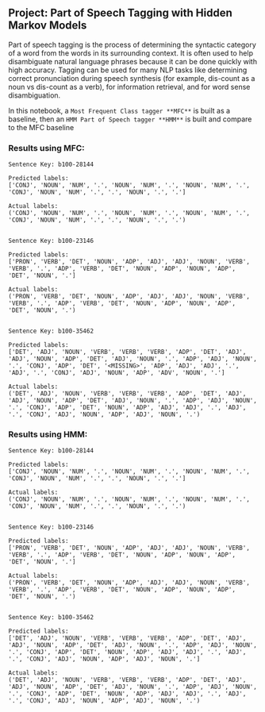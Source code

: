 ## Project: Part of Speech Tagging with Hidden Markov Models

Part of speech tagging is the process of determining the syntactic category of a word from the words in its surrounding context. It is often used to help disambiguate natural language phrases because it can be done quickly with high accuracy. Tagging can be used for many NLP tasks like determining correct pronunciation during speech synthesis (for example, dis-count as a noun vs dis-count as a verb), for information retrieval, and for word sense disambiguation.

In this notebook, a `Most Frequent Class tagger **MFC**` is built as a baseline, then an `HMM Part of Speech tagger **HMM**` is built and compare to the MFC baseline


### Results using MFC:

```
Sentence Key: b100-28144

Predicted labels:
['CONJ', 'NOUN', 'NUM', '.', 'NOUN', 'NUM', '.', 'NOUN', 'NUM', '.', 'CONJ', 'NOUN', 'NUM', '.', '.', 'NOUN', '.', '.']

Actual labels:
('CONJ', 'NOUN', 'NUM', '.', 'NOUN', 'NUM', '.', 'NOUN', 'NUM', '.', 'CONJ', 'NOUN', 'NUM', '.', '.', 'NOUN', '.', '.')


Sentence Key: b100-23146

Predicted labels:
['PRON', 'VERB', 'DET', 'NOUN', 'ADP', 'ADJ', 'ADJ', 'NOUN', 'VERB', 'VERB', '.', 'ADP', 'VERB', 'DET', 'NOUN', 'ADP', 'NOUN', 'ADP', 'DET', 'NOUN', '.']

Actual labels:
('PRON', 'VERB', 'DET', 'NOUN', 'ADP', 'ADJ', 'ADJ', 'NOUN', 'VERB', 'VERB', '.', 'ADP', 'VERB', 'DET', 'NOUN', 'ADP', 'NOUN', 'ADP', 'DET', 'NOUN', '.')


Sentence Key: b100-35462

Predicted labels:
['DET', 'ADJ', 'NOUN', 'VERB', 'VERB', 'VERB', 'ADP', 'DET', 'ADJ', 'ADJ', 'NOUN', 'ADP', 'DET', 'ADJ', 'NOUN', '.', 'ADP', 'ADJ', 'NOUN', '.', 'CONJ', 'ADP', 'DET', '<MISSING>', 'ADP', 'ADJ', 'ADJ', '.', 'ADJ', '.', 'CONJ', 'ADJ', 'NOUN', 'ADP', 'ADV', 'NOUN', '.']

Actual labels:
('DET', 'ADJ', 'NOUN', 'VERB', 'VERB', 'VERB', 'ADP', 'DET', 'ADJ', 'ADJ', 'NOUN', 'ADP', 'DET', 'ADJ', 'NOUN', '.', 'ADP', 'ADJ', 'NOUN', '.', 'CONJ', 'ADP', 'DET', 'NOUN', 'ADP', 'ADJ', 'ADJ', '.', 'ADJ', '.', 'CONJ', 'ADJ', 'NOUN', 'ADP', 'ADJ', 'NOUN', '.')

```
### Results using HMM:

```
Sentence Key: b100-28144

Predicted labels:
['CONJ', 'NOUN', 'NUM', '.', 'NOUN', 'NUM', '.', 'NOUN', 'NUM', '.', 'CONJ', 'NOUN', 'NUM', '.', '.', 'NOUN', '.', '.']

Actual labels:
('CONJ', 'NOUN', 'NUM', '.', 'NOUN', 'NUM', '.', 'NOUN', 'NUM', '.', 'CONJ', 'NOUN', 'NUM', '.', '.', 'NOUN', '.', '.')


Sentence Key: b100-23146

Predicted labels:
['PRON', 'VERB', 'DET', 'NOUN', 'ADP', 'ADJ', 'ADJ', 'NOUN', 'VERB', 'VERB', '.', 'ADP', 'VERB', 'DET', 'NOUN', 'ADP', 'NOUN', 'ADP', 'DET', 'NOUN', '.']

Actual labels:
('PRON', 'VERB', 'DET', 'NOUN', 'ADP', 'ADJ', 'ADJ', 'NOUN', 'VERB', 'VERB', '.', 'ADP', 'VERB', 'DET', 'NOUN', 'ADP', 'NOUN', 'ADP', 'DET', 'NOUN', '.')


Sentence Key: b100-35462

Predicted labels:
['DET', 'ADJ', 'NOUN', 'VERB', 'VERB', 'VERB', 'ADP', 'DET', 'ADJ', 'ADJ', 'NOUN', 'ADP', 'DET', 'ADJ', 'NOUN', '.', 'ADP', 'ADJ', 'NOUN', '.', 'CONJ', 'ADP', 'DET', 'NOUN', 'ADP', 'ADJ', 'ADJ', '.', 'ADJ', '.', 'CONJ', 'ADJ', 'NOUN', 'ADP', 'ADJ', 'NOUN', '.']

Actual labels:
('DET', 'ADJ', 'NOUN', 'VERB', 'VERB', 'VERB', 'ADP', 'DET', 'ADJ', 'ADJ', 'NOUN', 'ADP', 'DET', 'ADJ', 'NOUN', '.', 'ADP', 'ADJ', 'NOUN', '.', 'CONJ', 'ADP', 'DET', 'NOUN', 'ADP', 'ADJ', 'ADJ', '.', 'ADJ', '.', 'CONJ', 'ADJ', 'NOUN', 'ADP', 'ADJ', 'NOUN', '.')
```
